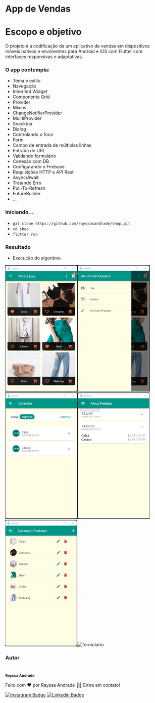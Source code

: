# App de Vendas

# Escopo e objetivo

O projeto é a codificação de um aplicativo de vendas em dispositivos móveis nativos e envolventes para Android e iOS com Flutter com interfaces responsivas e adaptativas.

### O app contempla:
- Tema e estilo
- Navegação 
- Inherited Widget
- Componente Grid
- Provider
- Mixins
- ChangeNotifierProvider
- MuiltiProvider
- Snackbar
- Dialog
- Controlando o foco
- Form
- Campo de entrada de múltiplas linhas
- Entrada de URL
- Validando formulário
- Conexão com DB
- Configurando o Firebase
- Requisições HTTP e API Rest
- Async/Await
- Tratando Erro
- Pull-To-Refresh
- FutureBuilder
- ...

### Iniciando...

- `git clone https://github.com/rayssasandrade/shop.git`
- `cd shop`
- `flutter run`

### Resultado

- Execução do algoritmo 

<img src="/assets/images/loja.png" alt="loja" height="400em" /><img src="/assets/images/menu.png" alt="menu" height="400em" /><img src="/assets/images/carrinho.png" alt="carrinho" height="400em" /><img src="/assets/images/pedidos.png" alt="pedidos" height="400em" /><img src="/assets/images/gerenciarPedidos.png" alt="gerenciarPedidos" height="400em" /><img src="/assets/images/formulário.png" alt="formulário" height="400em" />

### Autor

<a href="#">
 <img style="border-radius: 50%;" src="https://media-exp1.licdn.com/dms/image/C4D03AQGc_Ovg7ftTrw/profile-displayphoto-shrink_800_800/0/1600526654859?e=1643241600&v=beta&t=k16wL6TdDuM4mXYy2s1TjJUmq5pTqgA5bOllODvQSBs" width="100px;" alt=""/>
<br />
<sub><b>Rayssa Andrade</b></sub></a>

Feito com ❤️ por Rayssa Andrade 👋🏽 Entre em contato!

[![Instagram Badge](https://img.shields.io/badge/Instagram-E4405F?style=for-the-badge&logo=instagram&logoColor=white)](https://www.instagram.com/rayssa_s.andrade)
[![Linkedin Badge](https://img.shields.io/badge/LinkedIn-0077B5?style=for-the-badge&logo=linkedin&logoColor=white)](https://www.linkedin.com/in/rayssa-andrade-7785041a3)
